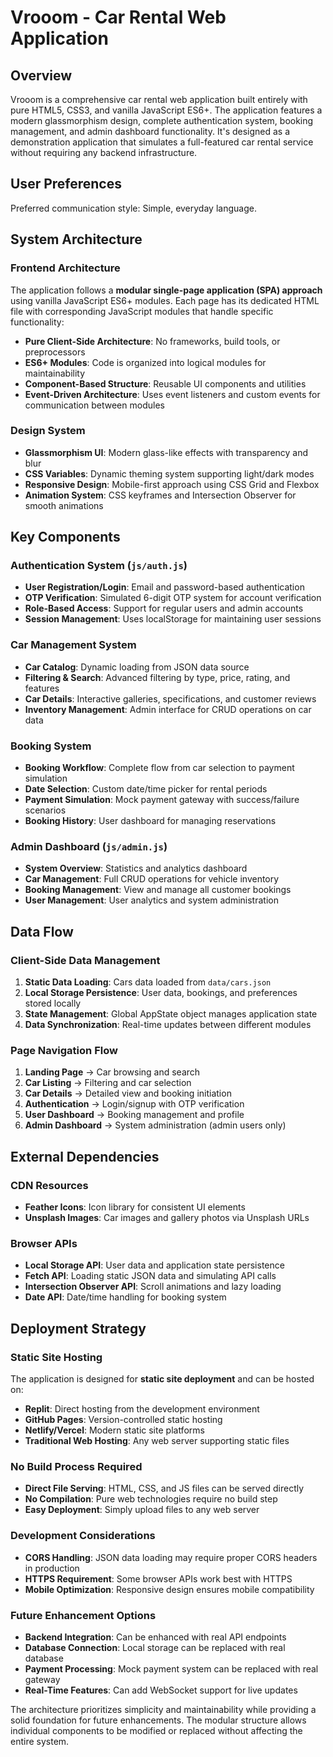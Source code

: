 # Vrooom - Car Rental Web Application

## Overview

Vrooom is a comprehensive car rental web application built entirely with pure HTML5, CSS3, and vanilla JavaScript ES6+. The application features a modern glassmorphism design, complete authentication system, booking management, and admin dashboard functionality. It's designed as a demonstration application that simulates a full-featured car rental service without requiring any backend infrastructure.

## User Preferences

Preferred communication style: Simple, everyday language.

## System Architecture

### Frontend Architecture
The application follows a **modular single-page application (SPA) approach** using vanilla JavaScript ES6+ modules. Each page has its dedicated HTML file with corresponding JavaScript modules that handle specific functionality:

- **Pure Client-Side Architecture**: No frameworks, build tools, or preprocessors
- **ES6+ Modules**: Code is organized into logical modules for maintainability
- **Component-Based Structure**: Reusable UI components and utilities
- **Event-Driven Architecture**: Uses event listeners and custom events for communication between modules

### Design System
- **Glassmorphism UI**: Modern glass-like effects with transparency and blur
- **CSS Variables**: Dynamic theming system supporting light/dark modes
- **Responsive Design**: Mobile-first approach using CSS Grid and Flexbox
- **Animation System**: CSS keyframes and Intersection Observer for smooth animations

## Key Components

### Authentication System (`js/auth.js`)
- **User Registration/Login**: Email and password-based authentication
- **OTP Verification**: Simulated 6-digit OTP system for account verification
- **Role-Based Access**: Support for regular users and admin accounts
- **Session Management**: Uses localStorage for maintaining user sessions

### Car Management System
- **Car Catalog**: Dynamic loading from JSON data source
- **Filtering & Search**: Advanced filtering by type, price, rating, and features
- **Car Details**: Interactive galleries, specifications, and customer reviews
- **Inventory Management**: Admin interface for CRUD operations on car data

### Booking System
- **Booking Workflow**: Complete flow from car selection to payment simulation
- **Date Selection**: Custom date/time picker for rental periods
- **Payment Simulation**: Mock payment gateway with success/failure scenarios
- **Booking History**: User dashboard for managing reservations

### Admin Dashboard (`js/admin.js`)
- **System Overview**: Statistics and analytics dashboard
- **Car Management**: Full CRUD operations for vehicle inventory
- **Booking Management**: View and manage all customer bookings
- **User Management**: User analytics and system administration

## Data Flow

### Client-Side Data Management
1. **Static Data Loading**: Cars data loaded from `data/cars.json`
2. **Local Storage Persistence**: User data, bookings, and preferences stored locally
3. **State Management**: Global AppState object manages application state
4. **Data Synchronization**: Real-time updates between different modules

### Page Navigation Flow
1. **Landing Page** → Car browsing and search
2. **Car Listing** → Filtering and car selection
3. **Car Details** → Detailed view and booking initiation
4. **Authentication** → Login/signup with OTP verification
5. **User Dashboard** → Booking management and profile
6. **Admin Dashboard** → System administration (admin users only)

## External Dependencies

### CDN Resources
- **Feather Icons**: Icon library for consistent UI elements
- **Unsplash Images**: Car images and gallery photos via Unsplash URLs

### Browser APIs
- **Local Storage API**: User data and application state persistence
- **Fetch API**: Loading static JSON data and simulating API calls
- **Intersection Observer API**: Scroll animations and lazy loading
- **Date API**: Date/time handling for booking system

## Deployment Strategy

### Static Site Hosting
The application is designed for **static site deployment** and can be hosted on:
- **Replit**: Direct hosting from the development environment
- **GitHub Pages**: Version-controlled static hosting
- **Netlify/Vercel**: Modern static site platforms
- **Traditional Web Hosting**: Any web server supporting static files

### No Build Process Required
- **Direct File Serving**: HTML, CSS, and JS files can be served directly
- **No Compilation**: Pure web technologies require no build step
- **Easy Deployment**: Simply upload files to any web server

### Development Considerations
- **CORS Handling**: JSON data loading may require proper CORS headers in production
- **HTTPS Requirement**: Some browser APIs work best with HTTPS
- **Mobile Optimization**: Responsive design ensures mobile compatibility

### Future Enhancement Options
- **Backend Integration**: Can be enhanced with real API endpoints
- **Database Connection**: Local storage can be replaced with real database
- **Payment Processing**: Mock payment system can be replaced with real gateway
- **Real-Time Features**: Can add WebSocket support for live updates

The architecture prioritizes simplicity and maintainability while providing a solid foundation for future enhancements. The modular structure allows individual components to be modified or replaced without affecting the entire system.